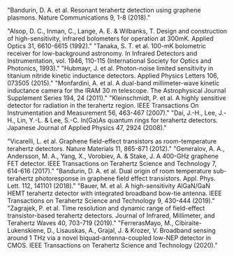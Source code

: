 "Bandurin, D. A. et al. Resonant terahertz detection using graphene plasmons. Nature Communications 9, 1-8 (2018)."
<!-- "SCONTEL. http://www.scontel.ru."
"QMC Instruments Ltd. http://www.terahertz.co.uk."
"Infrared Laboratories, Inc. https://www.infraredlaboratories.com." -->
"Alsop, D. C., Inman, C., Lange, A. E. \& Wilbanks, T. Design and construction of high-sensitivity, infrared bolometers for operation at $300 \mathrm{mK}$. Applied Optics 31, 6610-6615 (1992)."
"Tanaka, S. T. et al. 100-mK bolometric receiver for low-background astronomy. In Infrared Detectors and Instrumentation, vol. 1946, 110-115 (International Society for Optics and Photonics, 1993)."
"Hubmayr, J. et al. Photon-noise limited sensitivity in titanium nitride kinetic inductance detectors. Applied Physics Letters 106, 073505 (2015)."
"Monfardini, A. et al. A dual-band millimeter-wave kinetic inductance camera for the IRAM $30 \mathrm{~m}$ telescope. The Astrophysical Journal Supplement Series 194, 24 (2011)."
"Kleinschmidt, P. et al. A highly sensitive detector for radiation in the terahertz region. IEEE Transactions On Instrumentation and Measurement 56, 463-467 (2007)."
"Dai, J.-H., Lee, J.-H., Lin, Y.-L. \& Lee, S.-C. In(Ga)As quantum rings for terahertz detectors. Japanese Journal of Applied Physics 47, 2924 (2008)."
<!-- "Terasense Group, Inc. https://terasense.com/." -->
"Vicarelli, L. et al. Graphene field-effect transistors as room-temperature terahertz detectors. Nature Materials 11, 865-871 (2012)."
"Generalov, A. A., Andersson, M. A., Yang, X., Vorobiev, A. \& Stake, J. A 400-GHz graphene FET detector. IEEE Transactions on Terahertz Science and Technology 7, 614-616 (2017)."
"Bandurin, D. A. et al. Dual origin of room temperature sub-terahertz photoresponse in graphene field effect transistors. Appl. Phys. Lett. 112, 141101 (2018)."
"Bauer, M. et al. A high-sensitivity AlGaN/GaN HEMT terahertz detector with integrated broadband bow-tie antenna. IEEE Transactions on Terahertz Science and Technology 9, 430-444 (2019)."
"Zagrajek, P. et al. Time resolution and dynamic range of field-effect transistor-based terahertz detectors. Journal of Infrared, Millimeter, and Terahertz Waves 40, 703-719 (2019)."
"FerrerasMayo, M., Cibiraite-Lukenskiene, D., Lisauskas, A., Grajal, J. \& Krozer, V. Broadband sensing around 1 THz via a novel biquad-antenna-coupled low-NEP detector in CMOS. IEEE Transactions on Terahertz Science and Technology (2020)."
